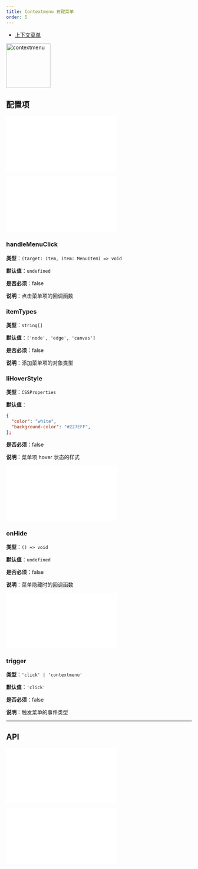 ```yaml
---
title: Contextmenu 右键菜单
order: 5
---
```


- [上下文菜单](/examples/tool/contextMenu/#contextMenu)

<img alt="contextmenu" src="https://mdn.alipayobjects.com/huamei_qa8qxu/afts/img/A*665CS41sG2oAAAAAAAAAAAAADmJ7AQ/original" height='120'/>

## 配置项

<embed src="../../common/IPluginBaseConfig.zh.md"></embed>

<embed src="../../common/PluginGetContent.zh.md"></embed>

### handleMenuClick

**类型**：`(target: Item, item: MenuItem) => void`

**默认值**：`undefined`

**是否必须**：false

**说明**：点击菜单项的回调函数

### itemTypes

**类型**：`string[]`

**默认值**：`['node', 'edge', 'canvas']`

**是否必须**：false

**说明**：添加菜单项的对象类型

### liHoverStyle

**类型**：`CSSProperties`

**默认值**：

```json
{
  "color": "white",
  "background-color": "#227EFF",
};
```

**是否必须**：false

**说明**：菜单项 hover 状态的样式

<embed src="../../common/PluginLoadingContent.zh.md"></embed>

### onHide

**类型**：`() => void`

**默认值**：`undefined`

**是否必须**：false

**说明**：菜单隐藏时的回调函数

<embed src="../../common/PluginShouldBegin.zh.md"></embed>

### trigger

**类型**：`'click' | 'contextmenu'`

**默认值**：`'click'`

**是否必须**：false

**说明**：触发菜单的事件类型

---

## API

<embed src="../../common/PluginAPIDestroy.zh.md"></embed>

<embed src="../../common/IG6GraphEvent.zh.md"></embed>
